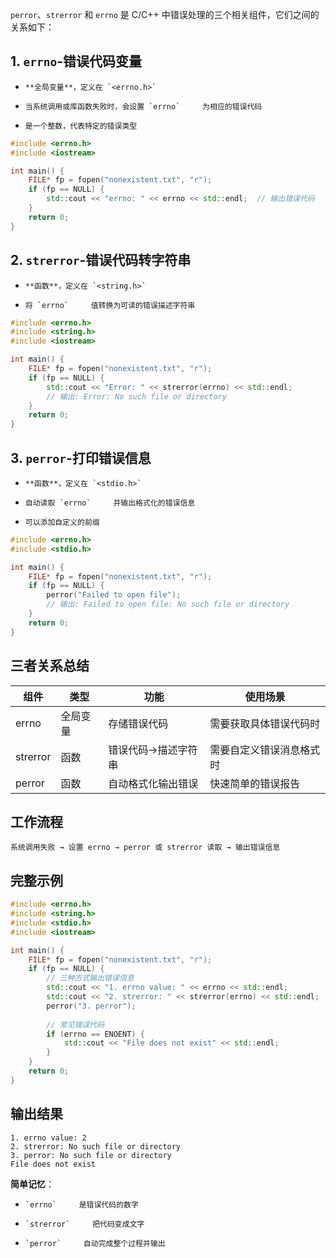 `perror`、`strerror` 和 `errno` 是 C/C++ 中错误处理的三个相关组件，它们之间的关系如下：

## 1. `errno`-错误代码变量
-     **全局变量**，定义在 `<errno.h>`
    
-     当系统调用或库函数失败时，会设置 `errno`     为相应的错误代码
    
-     是一个整数，代表特定的错误类型

```cpp
#include <errno.h>
#include <iostream>

int main() {
    FILE* fp = fopen("nonexistent.txt", "r");
    if (fp == NULL) {
        std::cout << "errno: " << errno << std::endl;  // 输出错误代码
    }
    return 0;
}
```

## 2. `strerror`-错误代码转字符串
-     **函数**，定义在 `<string.h>`
    
-     将 `errno`     值转换为可读的错误描述字符串

```cpp
#include <errno.h>
#include <string.h>
#include <iostream>

int main() {
    FILE* fp = fopen("nonexistent.txt", "r");
    if (fp == NULL) {
        std::cout << "Error: " << strerror(errno) << std::endl;
        // 输出: Error: No such file or directory
    }
    return 0;
}
```

## 3. `perror`-打印错误信息
-     **函数**，定义在 `<stdio.h>`
    
-     自动读取 `errno`     并输出格式化的错误信息
    
-     可以添加自定义的前缀

```cpp
#include <errno.h>
#include <stdio.h>

int main() {
    FILE* fp = fopen("nonexistent.txt", "r");
    if (fp == NULL) {
        perror("Failed to open file");
        // 输出: Failed to open file: No such file or directory
    }
    return 0;
}
```

## 三者关系总结
| 组件 | 类型 | 功能 | 使用场景 |
| --- | --- | --- | --- |
| errno | 全局变量 | 存储错误代码 | 需要获取具体错误代码时 |
| strerror | 函数 | 错误代码→描述字符串 | 需要自定义错误消息格式时 |
| perror | 函数 | 自动格式化输出错误 | 快速简单的错误报告 |

## 工作流程

```text
系统调用失败 → 设置 errno → perror 或 strerror 读取 → 输出错误信息
```

## 完整示例

```cpp
#include <errno.h>
#include <string.h>
#include <stdio.h>
#include <iostream>

int main() {
    FILE* fp = fopen("nonexistent.txt", "r");
    if (fp == NULL) {
        // 三种方式输出错误信息
        std::cout << "1. errno value: " << errno << std::endl;
        std::cout << "2. strerror: " << strerror(errno) << std::endl;
        perror("3. perror");
        
        // 常见错误代码
        if (errno == ENOENT) {
            std::cout << "File does not exist" << std::endl;
        }
    }
    return 0;
}
```

## 输出结果

```text
1. errno value: 2
2. strerror: No such file or directory  
3. perror: No such file or directory
File does not exist
```

**简单记忆**：
-     `errno`     是错误代码的数字
    
-     `strerror`     把代码变成文字
    
-     `perror`     自动完成整个过程并输出